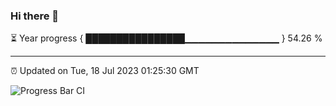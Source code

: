 ### Hi there 👋

⏳ Year progress { ████████████████▁▁▁▁▁▁▁▁▁▁▁▁▁▁ } 54.26 %

---

⏰ Updated on Tue, 18 Jul 2023 01:25:30 GMT

![Progress Bar CI](https://github.com/liununu/liununu/workflows/Progress%20Bar%20CI/badge.svg)
